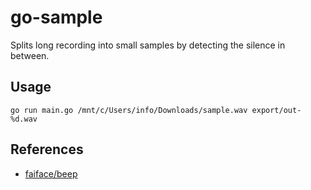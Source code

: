 # go-sample

Splits long recording into small samples by detecting the silence in between.

## Usage

`go run main.go /mnt/c/Users/info/Downloads/sample.wav export/out-%d.wav`

## References

- [faiface/beep](https://github.com/faiface/beep)
